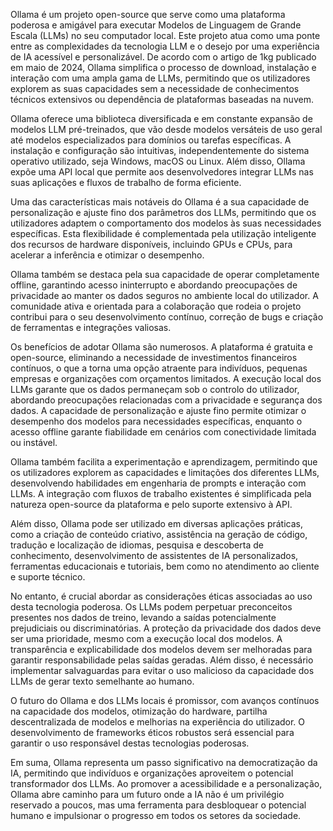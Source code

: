 Ollama é um projeto open-source que serve como uma plataforma poderosa e amigável para executar Modelos de Linguagem de Grande Escala (LLMs) no seu computador local. Este projeto atua como uma ponte entre as complexidades da tecnologia LLM e o desejo por uma experiência de IA acessível e personalizável. De acordo com o artigo de 1kg publicado em maio de 2024, Ollama simplifica o processo de download, instalação e interação com uma ampla gama de LLMs, permitindo que os utilizadores explorem as suas capacidades sem a necessidade de conhecimentos técnicos extensivos ou dependência de plataformas baseadas na nuvem.

Ollama oferece uma biblioteca diversificada e em constante expansão de modelos LLM pré-treinados, que vão desde modelos versáteis de uso geral até modelos especializados para domínios ou tarefas específicas. A instalação e configuração são intuitivas, independentemente do sistema operativo utilizado, seja Windows, macOS ou Linux. Além disso, Ollama expõe uma API local que permite aos desenvolvedores integrar LLMs nas suas aplicações e fluxos de trabalho de forma eficiente.

Uma das características mais notáveis do Ollama é a sua capacidade de personalização e ajuste fino dos parâmetros dos LLMs, permitindo que os utilizadores adaptem o comportamento dos modelos às suas necessidades específicas. Esta flexibilidade é complementada pela utilização inteligente dos recursos de hardware disponíveis, incluindo GPUs e CPUs, para acelerar a inferência e otimizar o desempenho.

Ollama também se destaca pela sua capacidade de operar completamente offline, garantindo acesso ininterrupto e abordando preocupações de privacidade ao manter os dados seguros no ambiente local do utilizador. A comunidade ativa e orientada para a colaboração que rodeia o projeto contribui para o seu desenvolvimento contínuo, correção de bugs e criação de ferramentas e integrações valiosas.

Os benefícios de adotar Ollama são numerosos. A plataforma é gratuita e open-source, eliminando a necessidade de investimentos financeiros contínuos, o que a torna uma opção atraente para indivíduos, pequenas empresas e organizações com orçamentos limitados. A execução local dos LLMs garante que os dados permaneçam sob o controlo do utilizador, abordando preocupações relacionadas com a privacidade e segurança dos dados. A capacidade de personalização e ajuste fino permite otimizar o desempenho dos modelos para necessidades específicas, enquanto o acesso offline garante fiabilidade em cenários com conectividade limitada ou instável.

Ollama também facilita a experimentação e aprendizagem, permitindo que os utilizadores explorem as capacidades e limitações dos diferentes LLMs, desenvolvendo habilidades em engenharia de prompts e interação com LLMs. A integração com fluxos de trabalho existentes é simplificada pela natureza open-source da plataforma e pelo suporte extensivo à API.

Além disso, Ollama pode ser utilizado em diversas aplicações práticas, como a criação de conteúdo criativo, assistência na geração de código, tradução e localização de idiomas, pesquisa e descoberta de conhecimento, desenvolvimento de assistentes de IA personalizados, ferramentas educacionais e tutoriais, bem como no atendimento ao cliente e suporte técnico.

No entanto, é crucial abordar as considerações éticas associadas ao uso desta tecnologia poderosa. Os LLMs podem perpetuar preconceitos presentes nos dados de treino, levando a saídas potencialmente prejudiciais ou discriminatórias. A proteção da privacidade dos dados deve ser uma prioridade, mesmo com a execução local dos modelos. A transparência e explicabilidade dos modelos devem ser melhoradas para garantir responsabilidade pelas saídas geradas. Além disso, é necessário implementar salvaguardas para evitar o uso malicioso da capacidade dos LLMs de gerar texto semelhante ao humano.

O futuro do Ollama e dos LLMs locais é promissor, com avanços contínuos na capacidade dos modelos, otimização do hardware, partilha descentralizada de modelos e melhorias na experiência do utilizador. O desenvolvimento de frameworks éticos robustos será essencial para garantir o uso responsável destas tecnologias poderosas.

Em suma, Ollama representa um passo significativo na democratização da IA, permitindo que indivíduos e organizações aproveitem o potencial transformador dos LLMs. Ao promover a acessibilidade e a personalização, Ollama abre caminho para um futuro onde a IA não é um privilégio reservado a poucos, mas uma ferramenta para desbloquear o potencial humano e impulsionar o progresso em todos os setores da sociedade.